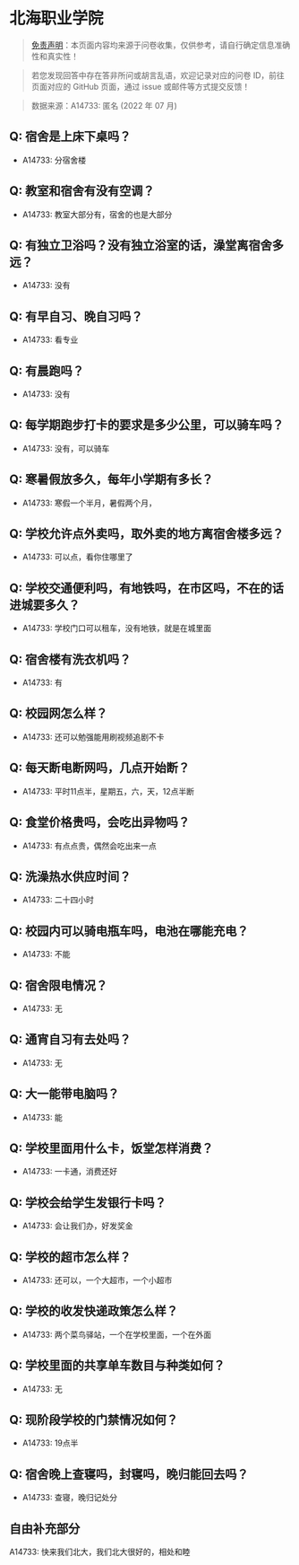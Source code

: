 # 北海职业学院

> [免责声明](https://colleges.chat/#_3)：本页面内容均来源于问卷收集，仅供参考，请自行确定信息准确性和真实性！

> 若您发现回答中存在答非所问或胡言乱语，欢迎记录对应的问卷 ID，前往页面对应的 GitHub 页面，通过 issue 或邮件等方式提交反馈！

> 数据来源：A14733: 匿名 (2022 年 07 月)

## Q: 宿舍是上床下桌吗？

- A14733: 分宿舍楼

## Q: 教室和宿舍有没有空调？

- A14733: 教室大部分有，宿舍的也是大部分

## Q: 有独立卫浴吗？没有独立浴室的话，澡堂离宿舍多远？

- A14733: 没有

## Q: 有早自习、晚自习吗？

- A14733: 看专业

## Q: 有晨跑吗？

- A14733: 没有

## Q: 每学期跑步打卡的要求是多少公里，可以骑车吗？

- A14733: 没有，可以骑车

## Q: 寒暑假放多久，每年小学期有多长？

- A14733: 寒假一个半月，暑假两个月，

## Q: 学校允许点外卖吗，取外卖的地方离宿舍楼多远？

- A14733: 可以点，看你住哪里了

## Q: 学校交通便利吗，有地铁吗，在市区吗，不在的话进城要多久？

- A14733: 学校门口可以租车，没有地铁，就是在城里面

## Q: 宿舍楼有洗衣机吗？

- A14733: 有

## Q: 校园网怎么样？

- A14733: 还可以勉强能用刷视频追剧不卡

## Q: 每天断电断网吗，几点开始断？

- A14733: 平时11点半，星期五，六，天，12点半断

## Q: 食堂价格贵吗，会吃出异物吗？

- A14733: 有点点贵，偶然会吃出来一点

## Q: 洗澡热水供应时间？

- A14733: 二十四小时

## Q: 校园内可以骑电瓶车吗，电池在哪能充电？

- A14733: 不能

## Q: 宿舍限电情况？

- A14733: 无

## Q: 通宵自习有去处吗？

- A14733: 无

## Q: 大一能带电脑吗？

- A14733: 能

## Q: 学校里面用什么卡，饭堂怎样消费？

- A14733: 一卡通，消费还好

## Q: 学校会给学生发银行卡吗？

- A14733: 会让我们办，好发奖金

## Q: 学校的超市怎么样？

- A14733: 还可以，一个大超市，一个小超市

## Q: 学校的收发快递政策怎么样？

- A14733: 两个菜鸟驿站，一个在学校里面，一个在外面

## Q: 学校里面的共享单车数目与种类如何？

- A14733: 无

## Q: 现阶段学校的门禁情况如何？

- A14733: 19点半

## Q: 宿舍晚上查寝吗，封寝吗，晚归能回去吗？

- A14733: 查寝，晚归记处分

## 自由补充部分

A14733: 快来我们北大，我们北大很好的，相处和睦